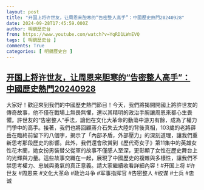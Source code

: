 ```yaml
---
layout: post
title: "开国上将许世友，让周恩来胆寒的“告密整人高手”：中國歷史熱門20240928"
date: 2024-09-28T17:45:59.000Z
author: 明鏡歷史台
from: https://www.youtube.com/watch?v=YqRD1LWnEVQ
tags: [ 明鏡歷史台 ]
comments: True
categories: [ 明鏡歷史台 ]
---
```

<!--1727545559000-->
[开国上将许世友，让周恩来胆寒的“告密整人高手”：中國歷史熱門20240928](https://www.youtube.com/watch?v=YqRD1LWnEVQ)
------

<div>
大家好！歡迎來到我們的中國歷史熱門節目！今天，我們將揭開開國上將許世友的傳奇故事，他不僅在戰場上無畏無懼，還以其精明的政治手腕讓周恩來都心生畏懼。許世友的“告密整人”手法，讓他在文化大革命的動蕩中游刃有餘，成為了權力鬥爭中的高手。接著，我們也將回顧蔣介石失去大陸的背後真相，103歲的老將薛岳在臨終前留下的八個字，揭示了「內部矛盾，外部壓力」的深刻道理，讓我們重新思考那段歷史的影響。此外，我們還會欣賞到《歷代奇女子》第11集中的英雄女性花木蘭，她女扮男裝替父從軍的故事不僅感人至深，更彰顯了女性在歷史舞台上的光輝與力量。這些故事交織在一起，展現了中國歷史的複雜與多樣性，讓我們不禁思考權力、忠誠與勇氣的真正意義。請大家繼續收看詳細內容！#开国上将 #许世友 #周恩来 #文化大革命 #政治斗争 #军事指挥官 #告密整人 #权谋 #士兵 #忠诚
</div>
